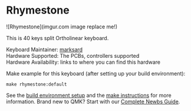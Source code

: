 # Rhymestone

![Rhymestone](imgur.com image replace me!)

This is 40 keys split Ortholinear keyboard.  

Keyboard Maintainer: [marksard](https://github.com/marksard)  
Hardware Supported: The PCBs, controllers supported  
Hardware Availability: links to where you can find this hardware

Make example for this keyboard (after setting up your build environment):

    make rhymestone:default

See the [build environment setup](https://docs.qmk.fm/#/getting_started_build_tools) and the [make instructions](https://docs.qmk.fm/#/getting_started_make_guide) for more information. Brand new to QMK? Start with our [Complete Newbs Guide](https://docs.qmk.fm/#/newbs).

